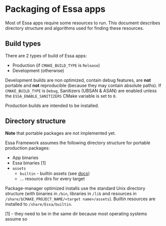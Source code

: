 # Packaging of Essa apps

Most of Essa apps require some resources to run. This document describes directory structure and algorithms used for finding these resources.

## Build types

There are 2 types of build of Essa apps:

-   Production (if `CMAKE_BUILD_TYPE` is `Release`)
-   Development (otherwise)

Development builds are non optimized, contain debug features, are **not** portable and **not** reproducible (because they may contain absolute paths). If `CMAKE_BUILD_TYPE` is `Debug`, Sanitizers (UBSAN & ASAN) are enabled unless the `ESSA_ENABLE_SANITIZERS` CMake variable is set to `0`.

Production builds are intended to be installed.

## Directory structure

**Note** that portable packages are not implemented yet.

Essa Framework assumes the following directory structure for portable production packages:

-   App binaries
-   Essa binaries [1]
-   `assets`
    - `builtin` - builtin assets (see [docs](./ResourceManager.md))
    - ... resource dirs for every target

Package-manager optimized installs use the standard Unix directory structure (with binaries in `/bin`, libraries in `/lib` and resources in `/share/$CMAKE_PROJECT_NAME/<target name>/assets`). Builtin resources are installed to `/share/Essa/builtin`.

[1] - they need to be in the same dir because most operating systems assume so
